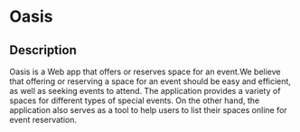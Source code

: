 # Oasis

## Description 
Oasis is a Web app that offers or reserves space for an event.We believe that offering or reserving a space for an event should be easy and efficient, as well as seeking events to attend. The application provides a variety of spaces for different types of special events. On the other hand, the application also serves as a tool to help users to list their spaces online for event reservation.







